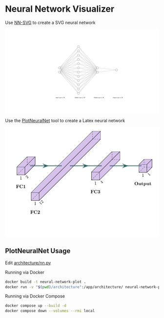 # Neural Network Visualizer

Use [NN-SVG](https://alexlenail.me/NN-SVG/) to create a SVG neural network

![Neural Network](./nn.svg)

Use the [PlotNeuralNet](https://github.com/HarisIqbal88/PlotNeuralNet) tool to create a Latex neural network

![Fully Connected Neural Network](architecture/nn-1.png)

## PlotNeuralNet Usage

Edit [architecture/nn.py](architecture/nn.py)

Running via Docker

```sh
docker build -t neural-network-plot .
docker run -v "$(pwd)/architecture":/app/architecture/ neural-network-plot
```

Running via Docker Compose

```sh
docker compose up --build -d
docker compose down --volumes --rmi local
```
